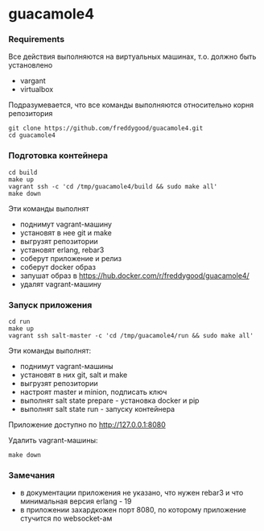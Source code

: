 # guacamole4

### Requirements

Все действия выполняются на виртуальных машинах, т.о. должно быть установлено

- vargant
- virtualbox

Подразумевается, что все команды выполняются относительно корня репозитория

```
git clone https://github.com/freddygood/guacamole4.git
cd guacamole4
```

### Подготовка контейнера

```
cd build
make up
vagrant ssh -c 'cd /tmp/guacamole4/build && sudo make all'
make down
```

Эти команды выполнят

- поднимут vagrant-машину
- установят в нее git и make
- выгрузят репозитории
- установят erlang, rebar3
- соберут приложение и релиз
- соберут docker образ
- запушат образ в https://hub.docker.com/r/freddygood/guacamole4/
- удалят vagrant-машину

### Запуск приложения

```
cd run
make up
vagrant ssh salt-master -c 'cd /tmp/guacamole4/run && sudo make all'
```

Эти команды выполнят:

- поднимут vagrant-машины
- установят в них git, salt и make
- выгрузят репозитории
- настроят master и minion, подписать ключ
- выполнят salt state prepare - установка docker и pip
- выполнят salt state run - запуску контейнера

Приложение доступно по http://127.0.0.1:8080

Удалить vagrant-машины:

```
make down
```

### Замечания

- в документации приложения не указано, что нужен rebar3 и что минимальная версия erlang - 19
- в приложении захардкожен порт 8080, по которому приложение стучится по websocket-ам
